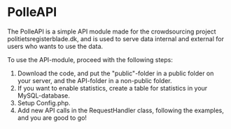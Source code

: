 PolleAPI
========

The PolleAPI is a simple API module made for the crowdsourcing project politietsregisterblade.dk, and is used to serve data internal and external for users who wants to use the data.

To use the API-module, proceed with the following steps:
1) Download the code, and put the "public"-folder in a public folder on your server, and the API-folder in a non-public folder.
2) If you want to enable statistics, create a table for statistics in your MySQL-database.
3) Setup Config.php.
4) Add new API calls in the RequestHandler class, following the examples, and you are good to go!
